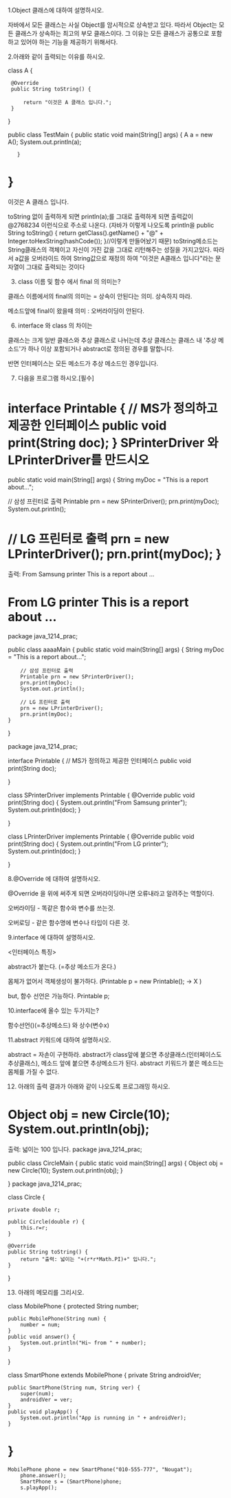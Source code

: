 1.Object 클래스에 대하여 설명하시오.

자바에서 모든 클래스는 사실 Object를 암시적으로 상속받고 있다. 따라서 Object는 모든 클래스가 상속하는 최고의 부모 클래스이다.  그 이유는 모든 클래스가 공통으로 포함하고 있어야 하는 기능을 제공하기 위해서다.




2.아래와 같이 출력되는 이유를 하시오.

class A {
	
	 @Override
	 public String toString() {
		
		 return "이것은 A 클래스 입니다.";
	 }	
}

public class TestMain {
	public static void main(String[] args) {
		A a  = new A();
		System.out.println(a);
		
	   }		
}
===============
이것은 A 클래스 입니다.


toString 없이 출력하게 되면 println(a);를 그대로 출력하게 되면 출력값이  @2768234 이런식으로 주소로 나온다. (자바가 이렇게 나오도록 println을 
public String toString() { 
        return getClass().getName() + "@" + Integer.toHexString(hashCode()); 
    }//이렇게 만들어놨기 때문) 
toString메소드는 String클래스의 객체이고 자신이 가진 값을 그대로 리턴해주는 성질을 가지고있다. 따라서 a값을 오버라이드 하여 String값으로 재정의 하여 "이것은 A클래스 입니다"라는 문자열이 그대로 출력되는 것이다




3. class 이름 및 함수 에서 final 의 의미는?

클래스 이름에서의 final의 의미는 = 상속이 안된다는 의미. 상속하지 마라.

메소드앞에 final이 왔을때 의미 : 오버라이딩이 안된다. 





6. interface 와 class 의 차이는

클래스는 크게 일반 클래스와 추상 클래스로 나뉘는데 추상 클래스는 클래스 내 '추상 메소드'가 하나 이상 포함되거나 abstract로 정의된 경우를 말합니다.

반면 인터페이스는 모든 메소드가 추상 메소드인 경우입니다.




7. 다음을 프로그램 하시오.[필수]

interface Printable { // MS가 정의하고 제공한 인터페이스
   public void print(String doc);
}
 SPrinterDriver 와 LPrinterDriver를 만드시오
======================

public static void main(String[] args) {
   String myDoc = "This is a report about...";
   
   // 삼성 프린터로 출력
   Printable prn = new SPrinterDriver();
   prn.print(myDoc);
   System.out.println();

   // LG 프린터로 출력
   prn = new LPrinterDriver();
   prn.print(myDoc);
}
================================================
출력: From Samsung printer
This is a report about ...

From LG printer
This is a report about ...
==================================
package java_1214_prac;

public class aaaaMain {
	public static void main(String[] args) {
		String myDoc = "This is a report about...";

		// 삼성 프린터로 출력
		Printable prn = new SPrinterDriver();
		prn.print(myDoc);
		System.out.println();

		// LG 프린터로 출력
		prn = new LPrinterDriver();
		prn.print(myDoc);
	}

}

package java_1214_prac;

interface Printable { // MS가 정의하고 제공한 인터페이스
	public void print(String doc);

}

class SPrinterDriver implements Printable {
	@Override
	public void print(String doc) {
		System.out.println("From Samsung printer");
		System.out.println(doc);
	}

}

class LPrinterDriver implements Printable {
	@Override
	public void print(String doc) {
		System.out.println("From LG printer");
		System.out.println(doc);
	}

}




8.@Override 에 대하여 설명하시오.

@Override 을 위에 써주게 되면 오버라이딩아니면 오류내라고 알려주는 역할이다.

오버라이딩 - 똑같은 함수와 변수를 쓰는것.

오버로딩 - 같은 함수명에 변수나 타입이 다른 것.


9.interface 에 대하여 설명하시오.

<인터페이스 특징>

abstract가 붙는다. (=추상 메소드가 온다.)

몸체가 없어서 객체생성이 불가하다. (Printable p = new Printable(); → X )

but, 함수 선언은 가능하다. Printable p;





10.interface에 올수 있는 두가지는?

함수선언()(=추상메소드) 와 상수(변수x)


11.abstract 키워드에 대하여 설명하시오.

abstract = 자손이 구현하라.
abstract가 class앞에 붙으면 추상클래스(인터페이스도 추상클래스), 메소드 앞에 붙으면 추상메소드가 된다.
abstract 키워드가 붙은 메소드는 몸체를 가질 수 없다.

12. 아래의 출력 결과가 아래와 같이 나오도록 프로그래밍 하시오.

Object obj = new Circle(10);
System.out.println(obj);
=================
출력: 넓이는 100 입니다.
package java_1214_prac;

public class CircleMain {
	public static void main(String[] args) {
		Object obj = new Circle(10);
		System.out.println(obj);
	}

}
package java_1214_prac;

class Circle {

	private double r;

	public Circle(double r) {
		this.r=r;
	}

	@Override
	public String toString() {
		return "출력: 넓이는 "+(r*r*Math.PI)+" 입니다.";
	}

}




13. 아래의 메모리를 그리시오.

class MobilePhone {
    protected String number;
    
    public MobilePhone(String num) {
        number = num;
    }    
    public void answer() {
        System.out.println("Hi~ from " + number);
    }
}

class SmartPhone extends MobilePhone { 
    private String androidVer;
    
    public SmartPhone(String num, String ver) {
        super(num);
        androidVer = ver;
    }    
    public void playApp() {
        System.out.println("App is running in " + androidVer);
    }
}
=======================================
	MobilePhone phone = new SmartPhone("010-555-777", "Nougat");
    	phone.answer();    	
    	SmartPhone s = (SmartPhone)phone;    	
    	s.playApp();


